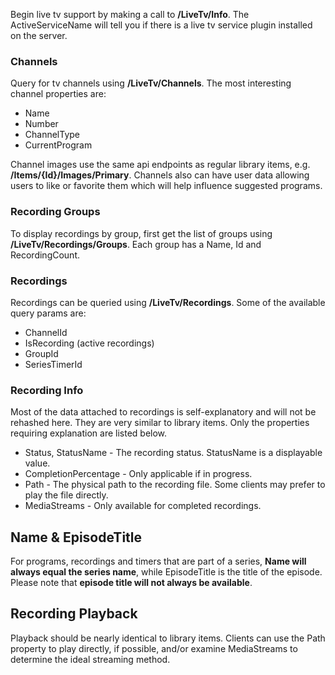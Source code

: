 Begin live tv support by making a call to **/LiveTv/Info**. The ActiveServiceName will tell you if there is a live tv service plugin installed on the server.

### Channels

Query for tv channels using **/LiveTv/Channels**. The most interesting channel properties are:

* Name
* Number
* ChannelType
* CurrentProgram

Channel images use the same api endpoints as regular library items, e.g. **/Items/{Id}/Images/Primary**. Channels also can have user data allowing users to like or favorite them which will help influence suggested programs.

### Recording Groups

To display recordings by group, first get the list of groups using **/LiveTv/Recordings/Groups**. Each group has a Name, Id and RecordingCount.

### Recordings

Recordings can be queried using **/LiveTv/Recordings**. Some of the available query params are:

* ChannelId
* IsRecording (active recordings)
* GroupId
* SeriesTimerId


### Recording Info

Most of the data attached to recordings is self-explanatory and will not be rehashed here. They are very similar to library items. Only the properties requiring explanation are listed below.

* Status, StatusName - The recording status. StatusName is a displayable value.
* CompletionPercentage - Only applicable if in progress.
* Path - The physical path to the recording file. Some clients may prefer to play the file directly.
* MediaStreams - Only available for completed recordings.

## Name & EpisodeTitle
For programs, recordings and timers that are part of a series, **Name will always equal the series name**, while EpisodeTitle is the title of the episode. Please note that **episode title will not always be available**.

## Recording Playback
Playback should be nearly identical to library items. Clients can use the Path property to play directly, if possible, and/or examine MediaStreams to determine the ideal streaming method.
